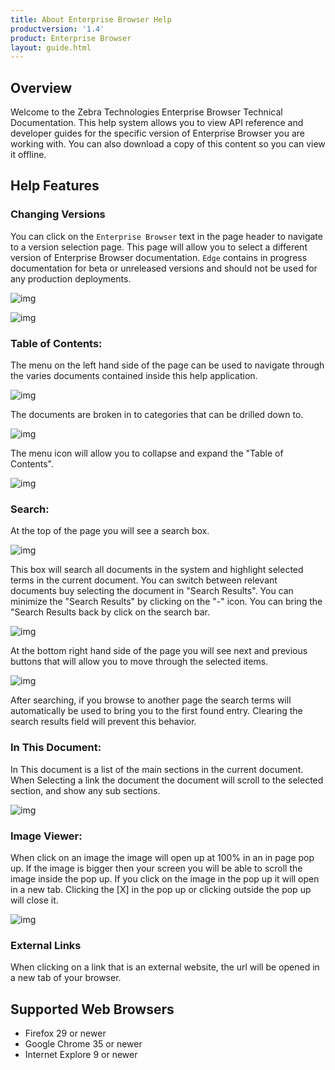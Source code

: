 ```yaml
---
title: About Enterprise Browser Help
productversion: '1.4'
product: Enterprise Browser
layout: guide.html
---
```

## Overview
Welcome to the Zebra Technologies Enterprise Browser Technical Documentation. This help system allows you to view API reference and developer guides for the specific version of Enterprise Browser you are working with. You can also download a copy of this content so you can view it offline.

## Help Features
### Changing Versions
You can click on the `Enterprise Browser` text in the page header to navigate to a version selection page. This page will allow you to select a different version of Enterprise Browser documentation. `Edge` contains in progress documentation for beta or unreleased versions and should not be used for any production deployments.

![img](../../images/about/select.jpg)

![img](../../images/about/versions.jpg)

### Table of Contents:
The menu on the left hand side of the page can be used to navigate through the varies documents contained inside this help application.

![img](../../images/about/toc1.jpg)

The documents are broken in to categories that can be drilled down to.

![img](../../images/about/toc3.jpg)

The menu icon will allow you to collapse and expand the "Table of Contents".

![img](../../images/about/toc2.png)
 
### Search:
At the top of the page you will see a search box. 

![img](../../images/about/s1.png)

This box will search all documents in the system and highlight selected terms in the current document. You can switch between relevant documents buy selecting the document in "Search Results". You can minimize the "Search Results" by clicking on the "-" icon. You can bring the "Search Results back by click on the search bar. 

![img](../../images/about/s2.jpg)

At the bottom right hand side of the page you will see next and previous buttons that will allow you to move through the selected items. 

![img](../../images/about/s3.png)

After searching, if you browse to another page the search terms will automatically be used to bring you to the first found entry. Clearing the search results field will prevent this behavior.

### In This Document:
In This document is a list of the main sections in the current document. When Selecting a link the document the document will scroll to the selected section, and show any sub sections.

![img](../../images/about/itd1.jpg)

### Image Viewer:
When click on an image the image will open up at 100% in an in page pop up. If the image is bigger then your screen you will be able to scroll the image inside the pop up. If you click on the image in the pop up it will open in a new tab. Clicking the [X] in the pop up or clicking outside the pop up will close it.

![img](../../images/about/lb1.jpg)

### External Links
When clicking on a link that is an external website, the url will be opened in a new tab of your browser.

## Supported Web Browsers

* Firefox 29 or newer
* Google Chrome 35 or newer 
* Internet Explore 9 or newer



